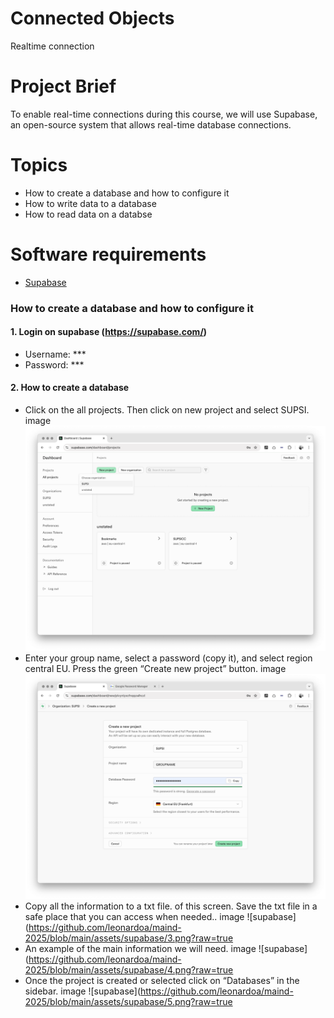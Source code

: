 # Connected Objects
Realtime connection


# Project Brief
To enable real-time connections during this course, we will use Supabase, an open-source system that allows real-time database connections.

# Topics
- How to create a database and how to configure it
- How to write data to a database
- How to read data on a databse

# Software requirements
- [Supabase](https://supabase.com/)

### How to create a database and how to configure it 
#### 1. Login on supabase (https://supabase.com/)
- Username: ***
- Password: ***

#### 2. How to create a database
- Click on the all projects. Then click on new project and select SUPSI.
image ![supabase](https://github.com/leonardoa/maind-2025/blob/main/assets/supabase/1.png?raw=true)
- Enter your group name, select a password (copy it), and select region central EU. Press the green “Create new project” button.
image ![supabase](https://github.com/leonardoa/maind-2025/blob/main/assets/supabase/2.png?raw=true)
- Copy all the information to a txt file. of this screen. Save the txt file in a safe place that you can access when needed..
image ![supabase](https://github.com/leonardoa/maind-2025/blob/main/assets/supabase/3.png?raw=true
- An example of the main information we will need.
image ![supabase](https://github.com/leonardoa/maind-2025/blob/main/assets/supabase/4.png?raw=true
- Once the project is created or selected click on “Databases” in the sidebar.
image ![supabase](https://github.com/leonardoa/maind-2025/blob/main/assets/supabase/5.png?raw=true